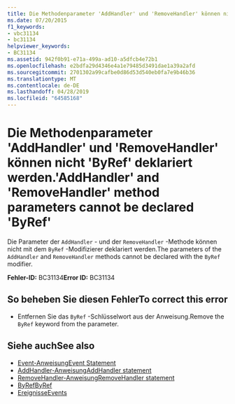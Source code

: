 ```yaml
---
title: Die Methodenparameter 'AddHandler' und 'RemoveHandler' können nicht 'ByRef' deklariert werden.
ms.date: 07/20/2015
f1_keywords:
- vbc31134
- bc31134
helpviewer_keywords:
- BC31134
ms.assetid: 942f0b91-e71a-499a-ad10-a5dfcb4e72b1
ms.openlocfilehash: e2bdfa29d4346e4a1e79485d3491dae1a39a2afd
ms.sourcegitcommit: 2701302a99cafbe0d86d53d540eb0fa7e9b46b36
ms.translationtype: MT
ms.contentlocale: de-DE
ms.lasthandoff: 04/28/2019
ms.locfileid: "64585168"
---
```

# <a name="addhandler-and-removehandler-method-parameters-cannot-be-declared-byref"></a><span data-ttu-id="e39f6-102">Die Methodenparameter 'AddHandler' und 'RemoveHandler' können nicht 'ByRef' deklariert werden.</span><span class="sxs-lookup"><span data-stu-id="e39f6-102">'AddHandler' and 'RemoveHandler' method parameters cannot be declared 'ByRef'</span></span>
<span data-ttu-id="e39f6-103">Die Parameter der `AddHandler` - und der `RemoveHandler` -Methode können nicht mit dem `ByRef` -Modifizierer deklariert werden.</span><span class="sxs-lookup"><span data-stu-id="e39f6-103">The parameters of the `AddHandler` and `RemoveHandler` methods cannot be declared with the `ByRef` modifier.</span></span>  
  
 <span data-ttu-id="e39f6-104">**Fehler-ID:** BC31134</span><span class="sxs-lookup"><span data-stu-id="e39f6-104">**Error ID:** BC31134</span></span>  
  
## <a name="to-correct-this-error"></a><span data-ttu-id="e39f6-105">So beheben Sie diesen Fehler</span><span class="sxs-lookup"><span data-stu-id="e39f6-105">To correct this error</span></span>  
  
- <span data-ttu-id="e39f6-106">Entfernen Sie das `ByRef` -Schlüsselwort aus der Anweisung.</span><span class="sxs-lookup"><span data-stu-id="e39f6-106">Remove the `ByRef` keyword from the parameter.</span></span>  
  
## <a name="see-also"></a><span data-ttu-id="e39f6-107">Siehe auch</span><span class="sxs-lookup"><span data-stu-id="e39f6-107">See also</span></span>

- [<span data-ttu-id="e39f6-108">Event-Anweisung</span><span class="sxs-lookup"><span data-stu-id="e39f6-108">Event Statement</span></span>](../../visual-basic/language-reference/statements/event-statement.md)
- [<span data-ttu-id="e39f6-109">AddHandler-Anweisung</span><span class="sxs-lookup"><span data-stu-id="e39f6-109">AddHandler statement</span></span>](~/docs/visual-basic/language-reference/statements/addhandler-statement.md)
- [<span data-ttu-id="e39f6-110">RemoveHandler-Anweisung</span><span class="sxs-lookup"><span data-stu-id="e39f6-110">RemoveHandler statement</span></span>](~/docs/visual-basic/language-reference/statements/removehandler-statement.md)
- [<span data-ttu-id="e39f6-111">ByRef</span><span class="sxs-lookup"><span data-stu-id="e39f6-111">ByRef</span></span>](../../visual-basic/language-reference/modifiers/byref.md)
- [<span data-ttu-id="e39f6-112">Ereignisse</span><span class="sxs-lookup"><span data-stu-id="e39f6-112">Events</span></span>](../../visual-basic/programming-guide/language-features/events/index.md)
